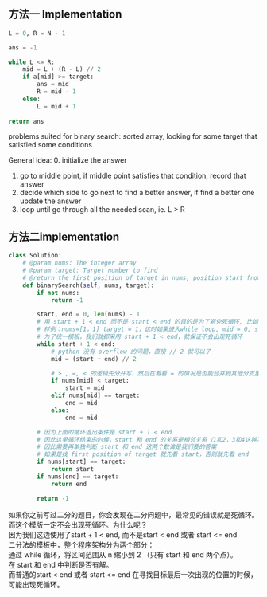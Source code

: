 ## 方法一 Implementation
```Python
L = 0, R = N - 1

ans = -1

while L <= R:
	mid = L + (R - L) // 2
	if a[mid] >= target:
		ans = mid
		R = mid - 1
	else:
		L = mid + 1
		
return ans
```


problems suited for binary search: sorted array, looking for some target that satisfied some conditions

General idea: 
0. initialize the answer 
1. go to middle point, if middle point satisfies that condition, record that answer
2. decide which side to go next to find a better answer, if find a better one update the answer
3. loop until go through all the needed scan, ie. L > R

## 方法二implementation
```Python
class Solution:
    # @param nums: The integer array
    # @param target: Target number to find
    # @return the first position of target in nums, position start from 0 
    def binarySearch(self, nums, target):
        if not nums:
            return -1

        start, end = 0, len(nums) - 1
        # 用 start + 1 < end 而不是 start < end 的目的是为了避免死循环, 比如
        # 样例：nums=[1，1] target = 1，这时如果进入while loop, mid = 0, start 也还是0， 寻找区间没有移动，就会出现死循环，
        # 为了统一模板，我们就都采用 start + 1 < end，就保证不会出现死循环
        while start + 1 < end:
            # python 没有 overflow 的问题，直接 // 2 就可以了
            mid = (start + end) // 2

            # > , =, < 的逻辑先分开写，然后在看看 = 的情况是否能合并到其他分支里
            if nums[mid] < target:
                start = mid
            elif nums[mid] == target:
                end = mid
            else: 
                end = mid

        # 因为上面的循环退出条件是 start + 1 < end
        # 因此这里循环结束的时候，start 和 end 的关系是相邻关系（1和2，3和4这种）
        # 因此需要再单独判断 start 和 end 这两个数谁是我们要的答案
        # 如果是找 first position of target 就先看 start，否则就先看 end
        if nums[start] == target:
            return start
        if nums[end] == target:
            return end

        return -1
```
如果你之前写过二分的题目，你会发现在二分问题中，最常见的错误就是死循环。而这个模版一定不会出现死循环。为什么呢？		
因为我们这边使用了start + 1 < end, 而不是start < end 或者 start <= end		
二分法的模板中，整个程序架构分为两个部分：		
通过 while 循环，将区间范围从 n 缩小到 2 （只有 start 和 end 两个点）。		
在 start 和 end 中判断是否有解。		
而普通的start < end 或者 start <= end 在寻找目标最后一次出现的位置的时候，可能出现死循环。		
